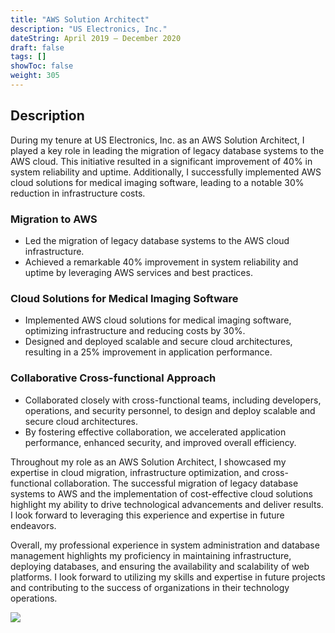 ```yaml
---
title: "AWS Solution Architect"
description: "US Electronics, Inc."
dateString: April 2019 – December 2020
draft: false
tags: []
showToc: false
weight: 305
--- 
```



## Description

During my tenure at US Electronics, Inc. as an AWS Solution Architect, I played a key role in leading the migration of legacy database systems to the AWS cloud. This initiative resulted in a significant improvement of 40% in system reliability and uptime. Additionally, I successfully implemented AWS cloud solutions for medical imaging software, leading to a notable 30% reduction in infrastructure costs.

### Migration to AWS

- Led the migration of legacy database systems to the AWS cloud infrastructure.
- Achieved a remarkable 40% improvement in system reliability and uptime by leveraging AWS services and best practices.

### Cloud Solutions for Medical Imaging Software

- Implemented AWS cloud solutions for medical imaging software, optimizing infrastructure and reducing costs by 30%.
- Designed and deployed scalable and secure cloud architectures, resulting in a 25% improvement in application performance.

### Collaborative Cross-functional Approach

- Collaborated closely with cross-functional teams, including developers, operations, and security personnel, to design and deploy scalable and secure cloud architectures.
- By fostering effective collaboration, we accelerated application performance, enhanced security, and improved overall efficiency.

Throughout my role as an AWS Solution Architect, I showcased my expertise in cloud migration, infrastructure optimization, and cross-functional collaboration. The successful migration of legacy database systems to AWS and the implementation of cost-effective cloud solutions highlight my ability to drive technological advancements and deliver results. I look forward to leveraging this experience and expertise in future endeavors.

Overall, my professional experience in system administration and database management highlights my proficiency in maintaining infrastructure, deploying databases, and ensuring the availability and scalability of web platforms. I look forward to utilizing my skills and expertise in future projects and contributing to the success of organizations in their technology operations.


![](/experience/iit-madras/img2.png)
